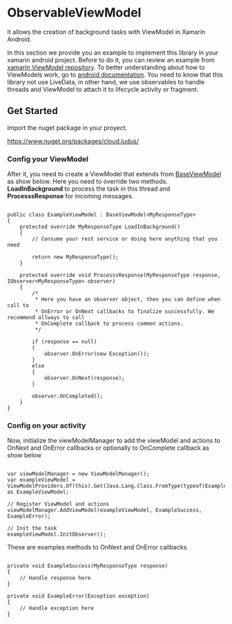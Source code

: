# ObservableViewModel
It allows the creation of background tasks with ViewModel in Xamarin Android.

In this section we provide you an example to implement this library in your xamarin android project. Before to do it, you can review an example from [xamarin ViewModel repository](https://developer.xamarin.com/samples/monodroid/android-support/ViewModel/). To better understanding about how to ViewModels work, go to [android documentation](https://developer.android.com/topic/libraries/architecture/viewmodel). You need to know that this library not use LiveData, in other hand, we use observables to handle threads and ViewModel to attach it to lifecycle activity or fragment.

 ## Get Started

Import the nuget package in your proyect.

https://www.nuget.org/packages/cloud.ludus/


### Config your ViewModel

After it, you need to create a ViewModel that extends from [BaseViewModel](ObservableViewModel/BaseViewModel.cs) as show below. Here you need to override two methods. **LoadInBackground** to process the task in this thread and **ProcesssResponse** for incoming messages. 

```

public class ExampleViewModel : BaseViewModel<MyResponseType>
{
    protected override MyResponseType LoadInBackground()
    {
        // Consume your rest service or doing here anything that you need

        return new MyResponseType();
    }

    protected override void ProcesssResponse(MyResponseType response, IObserver<MyResponseType> observer)
    {
        /*
         * Here you have an observer object, then you can define when call to
         * OnError or OnNext callbacks to finalize successfully. We recommend allways to call
         * OnComplete callback to process common actions.
         */
    
        if (response == null)
        {
            observer.OnError(new Exception());
        }
        else
        {
            observer.OnNext(response);
        }

        observer.OnCompleted();
    }
}

```

### Config on your activity

Now, initialize the viewModelManager to add the viewModel and actions to OnNext and OnError callbacks or optionally to OnComplete callback as show below

```

var viewModelManager = new ViewModelManager();
var exampleViewModel = ViewModelProviders.Of(this).Get(Java.Lang.Class.FromType(typeof(ExampleViewModel))) as ExampleViewModel;

// Register ViewModel and actions
viewModelManager.AddViewModel(exampleViewModel, ExampleSuccess, ExampleError);

// Init the task
exampleViewModel.InitObserver();

```

These are examples methods to OnNext and OnError callbacks

```

private void ExampleSuccess(MyResponseType response)
{
    // Handle response here
}

private void ExampleError(Exception exception)
{
    // Handle exception here 
}

```

